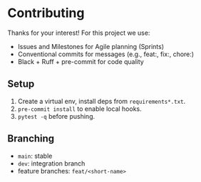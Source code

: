 # Contributing

Thanks for your interest! For this project we use:
- Issues and Milestones for Agile planning (Sprints)
- Conventional commits for messages (e.g., feat:, fix:, chore:)
- Black + Ruff + pre-commit for code quality

## Setup
1. Create a virtual env, install deps from `requirements*.txt`.
2. `pre-commit install` to enable local hooks.
3. `pytest -q` before pushing.

## Branching
- `main`: stable
- `dev`: integration branch
- feature branches: `feat/<short-name>`
